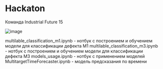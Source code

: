# Hackaton
Команда Industrial Future 15

![image](https://github.com/9i5BCrUcNX5NmT/Hackaton/assets/88964539/9b45a8a5-6a37-4d0a-b519-9eb9c0057d2e)

multilable_classification_m1.ipynb - нотбук с построением и обучением модели для классификации дефекта М1
multilable_classification_m3.ipynb - нотбук с построением и обучением модели для классификации дефекта М3
models_usage.ipynb - нотбук с применением моделей
MultitargetTimeForecaster.ipynb - модель предсказания по времени
